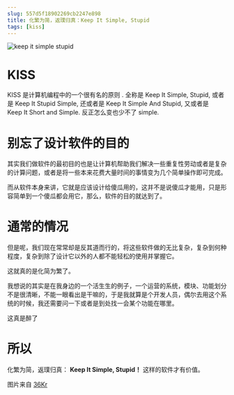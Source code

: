 ```yaml
---
slug: 557d5f18902269cb2247e898
title: 化繁为简，返璞归真：Keep It Simple, Stupid
tags: [kiss]
---
```


![keep it simple stupid](https://static.gaoqixhb.com/FgP2TRnV57pNmdPyXbeABZYdUm3F)

# KISS
 KISS 是计算机编程中的一个很有名的原则 . 全称是 Keep It Simple, Stupid, 或者是 Keep It Stupid Simple, 还或者是 Keep It Simple And Stupid, 又或者是 Keep It Short and Simple. 反正怎么变也少不了 simple.

# 别忘了设计软件的目的

 其实我们做软件的最初目的也是让计算机帮助我们解决一些重复性劳动或者是复杂的计算问题，或者是将一些本来花费大量时间的事情变为几个简单操作即可完成。

 而从软件本身来讲，它就是应该设计给傻瓜用的，这并不是说傻瓜才能用，只是形容简单到一个傻瓜都会用它，那么，软件的目的就达到了。

# 通常的情况

 但是呢，我们现在常常却是反其道而行的，将这些软件做的无比复杂，复杂到何种程度，复杂到除了设计它以外的人都不能轻松的使用并掌握它。

 这就真的是化简为繁了。

 我想说的其实是在我身边的一个活生生的例子，一个运营的系统，模块、功能划分不是很清晰，不能一眼看出是干嘛的，于是我就算是个开发人员，偶尔去用这个系统的时候，我还需要问一下或者是到处找一会某个功能在哪里。

 这真是醉了

# 所以

化繁为简，返璞归真：
**Keep It Simple, Stupid！**
这样的软件才有价值。

 图片来自 [36Kr](http://36kr.com/p/200605.html)
